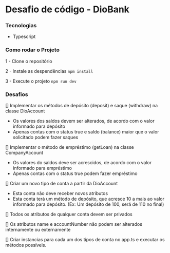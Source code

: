 # Desafio de código - DioBank

### Tecnologias
- Typescript

### Como rodar o Projeto
1 - Clone o repositório

2 - Instale as despendências
`npm install`

3 - Execute o projeto
`npm run dev`

### Desafios
[] Implementar os métodos de depósito (deposit) e saque (withdraw) na classe DioAccount
- Os valores dos saldos devem ser alterados, de acordo com o valor informado para depósito
- Apenas contas com o status true e saldo (balance) maior que o valor solicitado podem fazer saques

[] Implementar o método de empréstimo (getLoan) na classe CompanyAccount
- Os valores do saldos deve ser acrescidos, de acordo com o valor informado para empréstimo
- Apenas contas com o status true podem fazer empréstimo

[] Criar um novo tipo de conta a partir da DioAccount
- Esta conta não deve receber novos atributos
- Esta conta terá um método de depósito, que acresce 10 a mais ao valor informado para depósito. (Ex: Um depósito de 100, será de 110 no final)

[] Todos os atributos de qualquer conta devem ser privados

[] Os atributos name e accountNumber não podem ser alterados internamente ou externamente

[] Criar instancias para cada um dos tipos de conta no app.ts e executar os métodos possíveis.